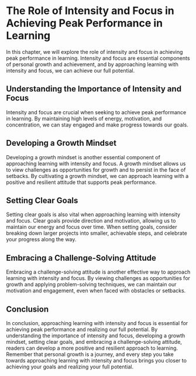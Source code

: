 # The Role of Intensity and Focus in Achieving Peak Performance in Learning

In this chapter, we will explore the role of intensity and focus in achieving peak performance in learning. Intensity and focus are essential components of personal growth and achievement, and by approaching learning with intensity and focus, we can achieve our full potential.

Understanding the Importance of Intensity and Focus
---------------------------------------------------

Intensity and focus are crucial when seeking to achieve peak performance in learning. By maintaining high levels of energy, motivation, and concentration, we can stay engaged and make progress towards our goals.

Developing a Growth Mindset
---------------------------

Developing a growth mindset is another essential component of approaching learning with intensity and focus. A growth mindset allows us to view challenges as opportunities for growth and to persist in the face of setbacks. By cultivating a growth mindset, we can approach learning with a positive and resilient attitude that supports peak performance.

Setting Clear Goals
-------------------

Setting clear goals is also vital when approaching learning with intensity and focus. Clear goals provide direction and motivation, allowing us to maintain our energy and focus over time. When setting goals, consider breaking down larger projects into smaller, achievable steps, and celebrate your progress along the way.

Embracing a Challenge-Solving Attitude
--------------------------------------

Embracing a challenge-solving attitude is another effective way to approach learning with intensity and focus. By viewing challenges as opportunities for growth and applying problem-solving techniques, we can maintain our motivation and engagement, even when faced with obstacles or setbacks.

Conclusion
----------

In conclusion, approaching learning with intensity and focus is essential for achieving peak performance and realizing our full potential. By understanding the importance of intensity and focus, developing a growth mindset, setting clear goals, and embracing a challenge-solving attitude, readers can develop a more positive and resilient approach to learning. Remember that personal growth is a journey, and every step you take towards approaching learning with intensity and focus brings you closer to achieving your goals and realizing your full potential.



